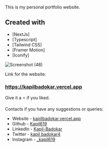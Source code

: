 This is my personal portfolio website.
## Created with

- [NextJs]
- [Typescript]
- [Tailwind CSS]
- [Framer Motion]
- [Iconify]

![Screenshot (48)](https://github.com/Kapil619/devportfolio/assets/84692375/f2536f3b-7526-4252-a203-0db6193a0720)

Link for the website:
### https://kapilbadokar.vercel.app

Give it a ⭐ if you liked.

Contacts if you have any suggestions or queries: 
- Website - [kapilbadokar.vercel.app](https://kapilbadokar.vercel.app)
- Github - [Kapil619](https://github.com/Kapil619)
- LinkedIn - [Kapil-Badokar](https://www.linkedin.com/in/kapil-badokar/)
- Twitter - [kapil badokar4](https://www.twitter.com/kapil_badokar)
- Instagram - [_kapil619](https://www.instagram.com/_kapil619)
